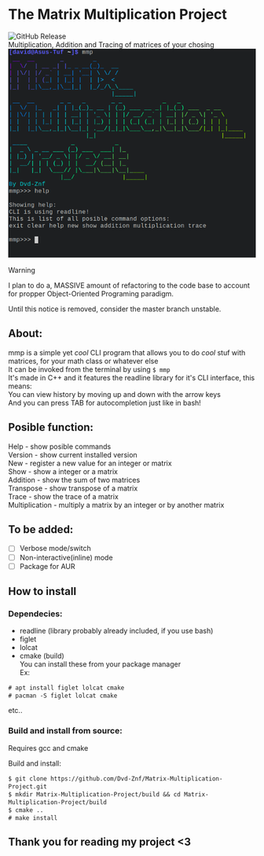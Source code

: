 # The Matrix Multiplication Project
![GitHub Release](https://img.shields.io/github/v/release/Dvd-Znf/Matrix-Multiplication-Project?include_prereleases&logo=GitHub&label=Latest%20release%20version%3A&color=lightgreen)     
Multiplication, Addition and Tracing of matrices of your chosing  
![Screenshot](/Screenshot.png)  
> [!WARNING]
> I plan to do a, MASSIVE amount of refactoring to the code base to account for propper Object-Oriented Programing paradigm.      
>     
> Until this notice is removed, consider the master branch unstable.     
## About:
mmp is a simple yet _cool_ CLI program that allows you to do _cool_ stuf with matrices, for your math class or whatever else   
It can be invoked from the terminal by using  `$ mmp`    
It's made in C++ and it features the readline library for it's CLI interface, this means:   
You can view history by moving up and down with the arrow keys      
And you can press TAB for autocompletion just like in bash!    
## Posible function:
Help - show posible commands  
Version - show current installed version  
New - register a new value for an integer or matrix  
Show - show a integer or a matrix  
Addition - show the sum of two matrices  
Transpose - show transpose of a matrix     
Trace - show the trace of a matrix  
Multiplication - multiply a matrix by an integer or by another matrix  
## To be added:
- [ ] Verbose mode/switch         
- [ ] Non-interactive(inline) mode
- [ ] Package for AUR    
## How to install
### Dependecies:
- readline (library probably already included, if you use bash)    
- figlet   
- lolcat   
- cmake (build)   
You can install these from your package manager  
Ex:  
```console  
# apt install figlet lolcat cmake  
# pacman -S figlet lolcat cmake  
```
etc..  
### Build and install from source:
Requires gcc and cmake  
  
Build and install:  
```console   
$ git clone https://github.com/Dvd-Znf/Matrix-Multiplication-Project.git
$ mkdir Matrix-Multiplication-Project/build && cd Matrix-Multiplication-Project/build
$ cmake ..
# make install
```

## Thank you for reading my project <3
